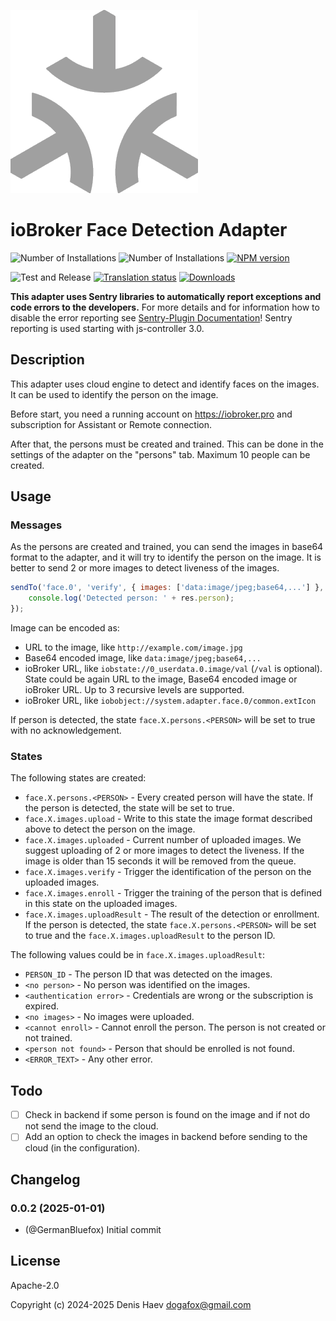 ![Logo](admin/face.png)
# ioBroker Face Detection Adapter

![Number of Installations](http://iobroker.live/badges/face-installed.svg)
![Number of Installations](http://iobroker.live/badges/face-stable.svg)
[![NPM version](http://img.shields.io/npm/v/iobroker.face.svg)](https://www.npmjs.com/package/iobroker.face)

![Test and Release](https://github.com/ioBroker/ioBroker.face/workflows/Test%20and%20Release/badge.svg)
[![Translation status](https://weblate.iobroker.net/widgets/adapters/-/face/svg-badge.svg)](https://weblate.iobroker.net/engage/adapters/?utm_source=widget)
[![Downloads](https://img.shields.io/npm/dm/iobroker.face.svg)](https://www.npmjs.com/package/iobroker.face)

**This adapter uses Sentry libraries to automatically report exceptions and code errors to the developers.** For more details and for information how to disable the error reporting see [Sentry-Plugin Documentation](https://github.com/ioBroker/plugin-sentry#plugin-sentry)! Sentry reporting is used starting with js-controller 3.0.

## Description
This adapter uses cloud engine to detect and identify faces on the images. It can be used to identify the person on the image.

Before start, you need a running account on https://iobroker.pro and subscription for Assistant or Remote connection.

After that, the persons must be created and trained. This can be done in the settings of the adapter on the "persons" tab. Maximum 10 people can be created.

## Usage
### Messages
As the persons are created and trained, you can send the images in base64 format to the adapter, and it will try to identify the person on the image.
It is better to send 2 or more images to detect liveness of the images.

```js
sendTo('face.0', 'verify', { images: ['data:image/jpeg;base64,...'] }, (res) => {
    console.log('Detected person: ' + res.person);
});
```

Image can be encoded as:
- URL to the image, like `http://example.com/image.jpg`
- Base64 encoded image, like `data:image/jpeg;base64,...`
- ioBroker URL, like `iobstate://0_userdata.0.image/val` (`/val` is optional). State could be again URL to the image, Base64 encoded image or ioBroker URL. Up to 3 recursive levels are supported.
- ioBroker URL, like `iobobject://system.adapter.face.0/common.extIcon`

If person is detected, the state `face.X.persons.<PERSON>` will be set to true with no acknowledgement.

### States
The following states are created:
- `face.X.persons.<PERSON>` - Every created person will have the state. If the person is detected, the state will be set to true.
- `face.X.images.upload` - Write to this state the image format described above to detect the person on the image.
- `face.X.images.uploaded` - Current number of uploaded images. We suggest uploading of 2 or more images to detect the liveness. If the image is older than 15 seconds it will be removed from the queue.
- `face.X.images.verify` - Trigger the identification of the person on the uploaded images.
- `face.X.images.enroll` - Trigger the training of the person that is defined in this state on the uploaded images.
- `face.X.images.uploadResult` - The result of the detection or enrollment. If the person is detected, the state `face.X.persons.<PERSON>` will be set to true and the `face.X.images.uploadResult` to the person ID.

The following values could be in `face.X.images.uploadResult`:
- `PERSON_ID` - The person ID that was detected on the images.
- `<no person>` - No person was identified on the images.
- `<authentication error>` - Credentials are wrong or the subscription is expired.
- `<no images>` - No images were uploaded.
- `<cannot enroll>` - Cannot enroll the person. The person is not created or not trained.
- `<person not found>` - Person that should be enrolled is not found.
- `<ERROR_TEXT>` - Any other error.

## Todo
- [ ] Check in backend if some person is found on the image and if not do not send the image to the cloud.
- [ ] Add an option to check the images in backend before sending to the cloud (in the configuration).

<!--
	Placeholder for the next version (at the beginning of the line):
	### **WORK IN PROGRESS**
-->

## Changelog
### 0.0.2 (2025-01-01)
* (@GermanBluefox) Initial commit

## License
Apache-2.0

Copyright (c) 2024-2025 Denis Haev <dogafox@gmail.com>

